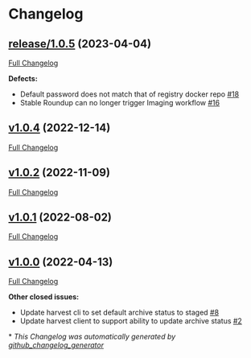# Changelog

## [release/1.0.5](https://github.com/NASA-PDS/registry-harvest-cli/tree/release/1.0.5) (2023-04-04)

[Full Changelog](https://github.com/NASA-PDS/registry-harvest-cli/compare/v1.0.4...release/1.0.5)

**Defects:**

- Default password does not match that of registry docker repo [\#18](https://github.com/NASA-PDS/registry-harvest-cli/issues/18)
- Stable Roundup can no longer trigger Imaging workflow [\#16](https://github.com/NASA-PDS/registry-harvest-cli/issues/16)

## [v1.0.4](https://github.com/NASA-PDS/registry-harvest-cli/tree/v1.0.4) (2022-12-14)

[Full Changelog](https://github.com/NASA-PDS/registry-harvest-cli/compare/v1.0.2...v1.0.4)

## [v1.0.2](https://github.com/NASA-PDS/registry-harvest-cli/tree/v1.0.2) (2022-11-09)

[Full Changelog](https://github.com/NASA-PDS/registry-harvest-cli/compare/v1.0.1...v1.0.2)

## [v1.0.1](https://github.com/NASA-PDS/registry-harvest-cli/tree/v1.0.1) (2022-08-02)

[Full Changelog](https://github.com/NASA-PDS/registry-harvest-cli/compare/v1.0.0...v1.0.1)

## [v1.0.0](https://github.com/NASA-PDS/registry-harvest-cli/tree/v1.0.0) (2022-04-13)

[Full Changelog](https://github.com/NASA-PDS/registry-harvest-cli/compare/f21d28932d4e224d97686ac49fc2e4620a8c93fa...v1.0.0)

**Other closed issues:**

- Update harvest cli to set default archive status to staged [\#8](https://github.com/NASA-PDS/registry-harvest-cli/issues/8)
- Update harvest client to support ability to update archive status [\#2](https://github.com/NASA-PDS/registry-harvest-cli/issues/2)



\* *This Changelog was automatically generated by [github_changelog_generator](https://github.com/github-changelog-generator/github-changelog-generator)*
